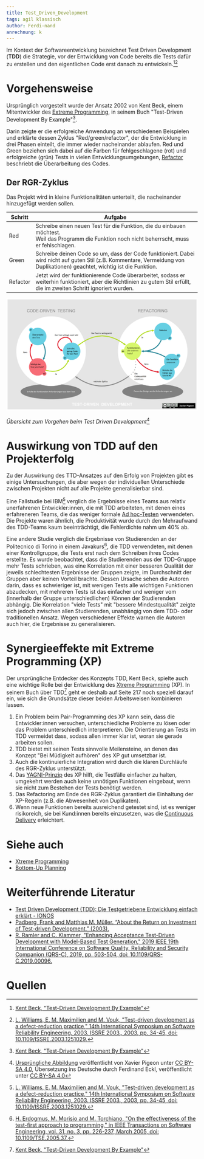 ```yaml
---
title: Test_Driven_Development
tags: agil klassisch
author: Ferdi-nand
anrechnung: k
---
```


Im Kontext der Softwareentwicklung bezeichnet Test Driven Development (**TDD**) die Strategie, vor der Entwicklung von Code bereits die Tests dafür zu erstellen und den eigentlichen Code erst danach zu entwickeln.[^1][^2]

# Vorgehensweise

Ursprünglich vorgestellt wurde der Ansatz 2002 von Kent Beck, einem Mitentwickler des [Extreme Programming](Xtreme_Programming.md), in seinem Buch "Test-Driven Development By Example"[^1]. 

Darin zeigte er die erfolgreiche Anwendung an verschiedenen Beispielen und erklärte dessen Zyklus "Red/green/refactor", der die Entwicklung in drei Phasen einteilt, die immer wieder nacheinander ablaufen. Red und Green beziehen sich dabei auf die Farben für fehlgeschlagene (rot) und erfolgreiche (grün) Tests in vielen Entwicklungsumgebungen, [Refactor](https://de.wikipedia.org/wiki/Refactoring) beschriebt die Überarbeitung des Codes.

## Der RGR-Zyklus

Das Projekt wird in kleine Funktionalitäten unterteilt, die nacheinander hinzugefügt werden sollen. 

| Schritt  | Aufgabe |
| ------------- | ------------- |
| Red  | Schreibe einen neuen Test für die Funktion, die du einbauen möchtest.<br/>Weil das Programm die Funktion noch nicht beherrscht, muss er fehlschlagen.  |
| Green  | Schreibe deinen Code so um, dass der Code funktioniert. Dabei wird nicht auf guten Stil (z.B. Kommentare, Vermeidung von Duplikationen) geachtet, wichtig ist die Funktion.  |
| Refactor  | Jetzt wird der funktionierende Code überarbeitet, sodass er weiterhin funktioniert, aber die Richtlinien zu gutem Stil erfüllt, die im zweiten Schritt ignoriert wurden.  |

![Uebersicht](Test_Driven_Development/TDD_Global_Lifecycle.png)

*Übersicht zum Vorgehen beim Test Driven Development*[^3]

# Auswirkung von TDD auf den Projekterfolg

Zu der Auswirkung des TTD-Ansatzes auf den Erfolg von Projekten gibt es einige Untersuchungen, die aber wegen der individuellen Unterschiede zwischen Projekten nicht auf alle Projekte generalisierbar sind.

Eine Fallstudie bei IBM[^2] verglich die Ergebnisse eines Teams aus relativ unerfahrenen Entwickler:innen, die mit TDD arbeiteten, mit denen eines erfahreneren Teams, die das weniger formale [Ad hoc-Testen](https://en.wikipedia.org/wiki/Ad_hoc_testing) verwendeten. Die Projekte waren ähnlich, die Produktivität wurde durch den Mehraufwand des TDD-Teams kaum beeinträchtigt, die Fehlerdichte nahm um 40% ab.

Eine andere Studie verglich die Ergebnisse von Studierenden an der Politecnico di Torino in einem Javakurs[^4], die TDD verwendeten, mit denen einer Kontrollgruppe, die Tests erst nach dem Schreiben ihres Codes erstellte. Es wurde beobachtet, dass die Studierenden aus der TDD-Gruppe mehr Tests schrieben, was eine Korrelation mit einer besseren Qualität der jeweils schlechtesten Ergebnisse der Gruppen zeigte, im Durchschnitt der Gruppen aber keinen Vorteil brachte. Dessen Ursache sehen die Autoren darin, dass es schwieriger ist, mit wenigen Tests alle wichtigen Funktionen abzudecken, mit mehreren Tests ist das einfacher und weniger vom (innerhalb der Gruppe unterschiedlichen) Können der Studierenden abhängig. Die Korrelation "viele Tests" mit "bessere Mindestqualität" zeigte sich jedoch zwischen allen Studierenden, unabhängig von dem TDD- oder traditionellen Ansatz. Wegen verschiedener Effekte warnen die Autoren auch hier, die Ergebnisse zu generalisieren.

# Synergieeffekte mit Extreme Programming (XP)

Der ursprüngliche Entdecker des Konzepts TDD, Kent Beck, spielte auch eine wichtige Rolle bei der Entwicklung des [Xtreme Programming](Xtreme_Programming.md) (XP). In seinem Buch über TDD[^1] geht er deshalb auf Seite 217 noch speziell darauf ein, wie sich die Grundsätze dieser beiden Arbeitsweisen kombinieren lassen.

1. Ein Problem beim Pair-Programming des XP kann sein, dass die Entwickler:innen versuchen, unterschiedliche Probleme zu lösen oder das Problem unterschiedlich interpretieren. Die Orientierung an Tests im TDD vermeidet dass, sodass allen immer klar ist, woran sie gerade arbeiten sollen.
2. TDD bietet mit seinen Tests sinnvolle Meilensteine, an denen das Konzept "Bei Müdigkeit aufhören" des XP gut umsetzbar ist.
3. Auch die kontinuierliche Integration wird durch die klaren Durchläufe des RGR-Zyklus unterstützt.
4. Das [YAGNI-Prinzip](https://de.wikipedia.org/wiki/YAGNI) des XP hilft, die Testfälle einfacher zu halten, umgekehrt werden auch keine unnötigen Funktionen eingebaut, wenn sie nicht zum Bestehen der Tests benötigt werden.
5. Das Refactoring am Ende des RGR-Zyklus garantiert die Einhaltung der XP-Regeln (z.B. die Abwesenheit von Duplikaten).
6. Wenn neue Funktionen bereits ausreichend getestet sind, ist es weniger risikoreich, sie bei Kund:innen bereits einzusetzen, was die [Continuous Delivery](https://de.wikipedia.org/wiki/Continuous_Delivery) erleichtert.

# Siehe auch

* [Xtreme Programming](Xtreme_Programming.md)
* [Bottom-Up Planning](Bottom_Up_Planning.md)

# Weiterführende Literatur

* [Test Driven Development (TDD): Die Testgetriebene Entwicklung einfach erklärt - IONOS](https://www.ionos.de/digitalguide/websites/web-entwicklung/was-ist-test-driven-development/)
* [Padberg, Frank and Matthias M. Müller. “About the Return on Investment of Test-driven Development.” (2003).](https://publikationen.bibliothek.kit.edu/1000061750/3933989)
* [R. Ramler and C. Klammer, "Enhancing Acceptance Test-Driven Development with Model-Based Test Generation," 2019 IEEE 19th International Conference on Software Quality, Reliability and Security Companion (QRS-C), 2019, pp. 503-504, doi: 10.1109/QRS-C.2019.00096.](https://ieeexplore.ieee.org/document/8859410)

# Quellen

[^1]: [Kent Beck, "Test-Driven Development By Example"](http://ce.sharif.edu/courses/99-00/1/ce475-1/resources/root/Books/KentBeck_TestDrivenDevelopmentByExample-2002.pdf)
[^2]: [L. Williams, E. M. Maximilien and M. Vouk, "Test-driven development as a defect-reduction practice," 14th International Symposium on Software Reliability Engineering, 2003. ISSRE 2003., 2003, pp. 34-45, doi: 10.1109/ISSRE.2003.1251029.](https://ieeexplore.ieee.org/document/1251029)
[^3]: [Ursprüngliche Abbildung](https://en.wikipedia.org/wiki/File:TDD_Global_Lifecycle.png) veröffentlicht von Xavier Pigeon unter [CC BY-SA 4.0](https://creativecommons.org/licenses/by-sa/4.0/deed.de), Übersetzung ins Deutsche durch Ferdinand Eckl, veröffentlicht unter [CC BY-SA 4.0](https://creativecommons.org/licenses/by-sa/4.0/deed.de)
[^4]: [H. Erdogmus, M. Morisio and M. Torchiano, "On the effectiveness of the test-first approach to programming," in IEEE Transactions on Software Engineering, vol. 31, no. 3, pp. 226-237, March 2005, doi: 10.1109/TSE.2005.37.](https://ieeexplore.ieee.org/document/1423994)
